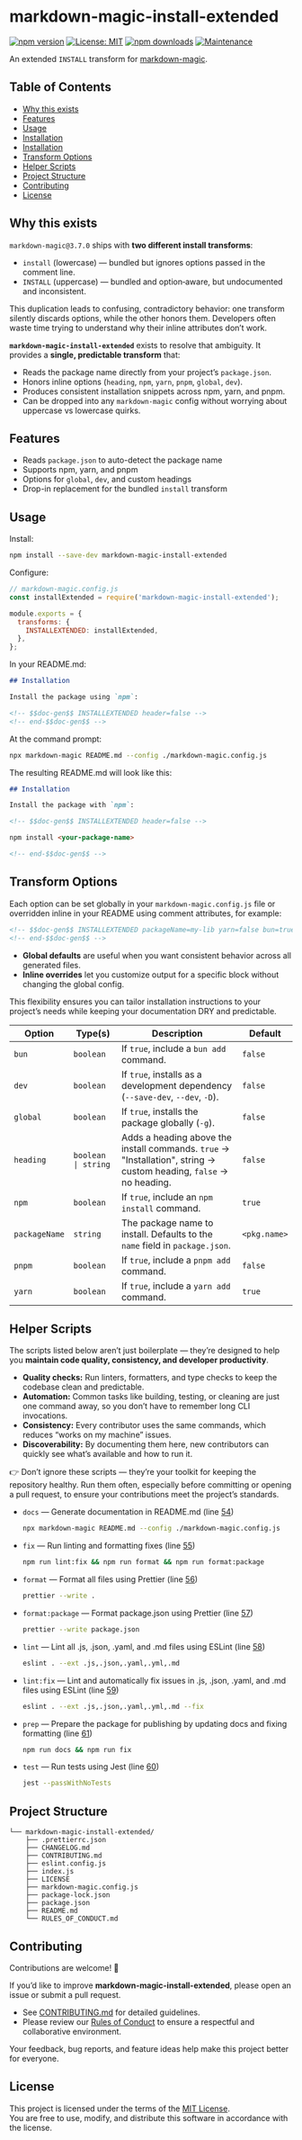 # markdown-magic-install-extended

[![npm version](https://img.shields.io/npm/v/markdown-magic-install-extended.svg)](https://www.npmjs.com/package/markdown-magic-install-extended) [![License: MIT](https://img.shields.io/badge/License-MIT-yellow.svg)](LICENSE) [![npm downloads](https://img.shields.io/npm/dm/markdown-magic-install-extended.svg)](https://www.npmjs.com/package/markdown-magic-install-extended) [![Maintenance](https://img.shields.io/badge/Maintained%3F-yes-green.svg)](https://GitHub.com/<your-username>/markdown-magic-install-extended/graphs/commit-activity)

An extended `INSTALL` transform for [markdown-magic](https://www.npmjs.com/package/markdown-magic).

## Table of Contents

<!-- doc-gen TOC -->

- [Why this exists](#why-this-exists)
- [Features](#features)
- [Usage](#usage)
- [Installation](#installation)
- [Installation](#installation-1)
- [Transform Options](#transform-options)
- [Helper Scripts](#helper-scripts)
- [Project Structure](#project-structure)
- [Contributing](#contributing)
- [License](#license)
<!-- end-doc-gen -->

## Why this exists

`markdown-magic@3.7.0` ships with **two different install transforms**:

- `install` (lowercase) — bundled but ignores options passed in the comment line.
- `INSTALL` (uppercase) — bundled and option‑aware, but undocumented and inconsistent.

This duplication leads to confusing, contradictory behavior: one transform silently discards options, while the other honors them. Developers often waste time trying to understand why their inline attributes don’t work.

**`markdown-magic-install-extended`** exists to resolve that ambiguity. It provides a **single, predictable transform** that:

- Reads the package name directly from your project’s `package.json`.
- Honors inline options (`heading`, `npm`, `yarn`, `pnpm`, `global`, `dev`).
- Produces consistent installation snippets across npm, yarn, and pnpm.
- Can be dropped into any `markdown-magic` config without worrying about uppercase vs lowercase quirks.

## Features

- Reads `package.json` to auto-detect the package name
- Supports npm, yarn, and pnpm
- Options for `global`, `dev`, and custom headings
- Drop-in replacement for the bundled `install` transform

## Usage

Install:

```bash
npm install --save-dev markdown-magic-install-extended
```

Configure:

```js
// markdown-magic.config.js
const installExtended = require('markdown-magic-install-extended');

module.exports = {
  transforms: {
    INSTALLEXTENDED: installExtended,
  },
};
```

In your README.md:

```md
## Installation

Install the package using `npm`:

<!-- $$doc-gen$$ INSTALLEXTENDED header=false -->
<!-- end-$$doc-gen$$ -->
```

At the command prompt:

```bash
npx markdown-magic README.md --config ./markdown-magic.config.js
```

The resulting README.md will look like this:

```md
## Installation

Install the package with `npm`:

<!-- $$doc-gen$$ INSTALLEXTENDED header=false -->

npm install <your-package-name>

<!-- end-$$doc-gen$$ -->
```

## Transform Options

Each option can be set globally in your `markdown-magic.config.js` file or overridden inline in your README using comment attributes, for example:

```md
<!-- $$doc-gen$$ INSTALLEXTENDED packageName=my-lib yarn=false bun=true heading="Getting Started" -->
<!-- end-$$doc-gen$$ -->
```

- **Global defaults** are useful when you want consistent behavior across all generated files.
- **Inline overrides** let you customize output for a specific block without changing the global config.

This flexibility ensures you can tailor installation instructions to your project’s needs while keeping your documentation DRY and predictable.

| Option        | Type(s)             | Description                                                                                                        | Default      |
| ------------- | ------------------- | ------------------------------------------------------------------------------------------------------------------ | ------------ |
| `bun`         | `boolean`           | If `true`, include a `bun add` command.                                                                            | `false`      |
| `dev`         | `boolean`           | If `true`, installs as a development dependency (`--save-dev`, `--dev`, `-D`).                                     | `false`      |
| `global`      | `boolean`           | If `true`, installs the package globally (`-g`).                                                                   | `false`      |
| `heading`     | `boolean \| string` | Adds a heading above the install commands. `true` → "Installation", string → custom heading, `false` → no heading. | `false`      |
| `npm`         | `boolean`           | If `true`, include an `npm install` command.                                                                       | `true`       |
| `packageName` | `string`            | The package name to install. Defaults to the `name` field in `package.json`.                                       | `<pkg.name>` |
| `pnpm`        | `boolean`           | If `true`, include a `pnpm add` command.                                                                           | `false`      |
| `yarn`        | `boolean`           | If `true`, include a `yarn add` command.                                                                           | `true`       |

## Helper Scripts

The scripts listed below aren’t just boilerplate — they’re designed to help you **maintain code quality, consistency, and developer productivity**.

- **Quality checks:** Run linters, formatters, and type checks to keep the codebase clean and predictable.
- **Automation:** Common tasks like building, testing, or cleaning are just one command away, so you don’t have to remember long CLI invocations.
- **Consistency:** Every contributor uses the same commands, which reduces “works on my machine” issues.
- **Discoverability:** By documenting them here, new contributors can quickly see what’s available and how to run it.

👉 Don’t ignore these scripts — they’re your toolkit for keeping the repository healthy. Run them often, especially before committing or opening a pull request, to ensure your contributions meet the project’s standards.

<!-- doc-gen SCRIPTS format=list -->

- `docs` — Generate documentation in README.md (line [54](./package.json#L54))

  ```bash
  npx markdown-magic README.md --config ./markdown-magic.config.js
  ```

- `fix` — Run linting and formatting fixes (line [55](./package.json#L55))

  ```bash
  npm run lint:fix && npm run format && npm run format:package
  ```

- `format` — Format all files using Prettier (line [56](./package.json#L56))

  ```bash
  prettier --write .
  ```

- `format:package` — Format package.json using Prettier (line [57](./package.json#L57))

  ```bash
  prettier --write package.json
  ```

- `lint` — Lint all .js, .json, .yaml, and .md files using ESLint (line [58](./package.json#L58))

  ```bash
  eslint . --ext .js,.json,.yaml,.yml,.md
  ```

- `lint:fix` — Lint and automatically fix issues in .js, .json, .yaml, and .md files using ESLint (line [59](./package.json#L59))

  ```bash
  eslint . --ext .js,.json,.yaml,.yml,.md --fix
  ```

- `prep` — Prepare the package for publishing by updating docs and fixing formatting (line [61](./package.json#L61))

  ```bash
  npm run docs && npm run fix
  ```

- `test` — Run tests using Jest (line [60](./package.json#L60))

  ```bash
  jest --passWithNoTests
  ```

  <!-- end-doc-gen -->

## Project Structure

<!-- doc-gen fileTree -->

```
└── markdown-magic-install-extended/
    ├── .prettierrc.json
    ├── CHANGELOG.md
    ├── CONTRIBUTING.md
    ├── eslint.config.js
    ├── index.js
    ├── LICENSE
    ├── markdown-magic.config.js
    ├── package-lock.json
    ├── package.json
    ├── README.md
    └── RULES_OF_CONDUCT.md
```

<!-- end-doc-gen -->

## Contributing

Contributions are welcome! 🎉

If you’d like to improve **markdown-magic-install-extended**, please open an issue or submit a pull request.

- See [CONTRIBUTING.md](CONTRIBUTING.md) for detailed guidelines.
- Please review our [Rules of Conduct](RULES_OF_CONDUCT.md) to ensure a respectful and collaborative environment.

Your feedback, bug reports, and feature ideas help make this project better for everyone.

## License

This project is licensed under the terms of the [MIT License](LICENSE).  
You are free to use, modify, and distribute this software in accordance with the license.
